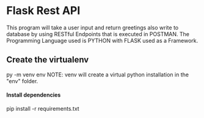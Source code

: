 # Flask Rest API
This program will take a user input and return greetings also write to database by using RESTful Endpoints that is executed in POSTMAN. The Programming Language used is PYTHON with FLASK used as a Framework. 

## Create the virtualenv
 py -m  venv env             NOTE: venv will create a virtual python installation in the "env" folder.

#### Install dependencies
 pip install -r requirements.txt



